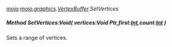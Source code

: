 _[mojo](../../modules/mojo/mojo-module.md):[mojo.graphics](../../modules/mojo/mojo-graphics.md).[VertexBuffer](../../modules/mojo/mojo-graphics-vertexbuffer.md).SetVertices_
##### Method SetVertices:Void( vertices:Void Ptr,first:[Int](../../modules/wonkey/wonkey-types-int.md),count:[Int](../../modules/wonkey/wonkey-types-int.md) )
Sets a range of vertices.
